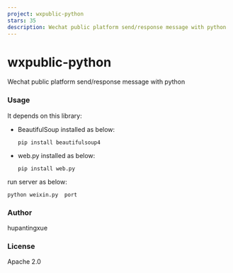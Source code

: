 ```yaml
---
project: wxpublic-python
stars: 35
description: Wechat public platform send/response message with python
---
```


wxpublic-python
===============

Wechat public platform send/response message with python

### Usage

It depends on this library:

-   BeautifulSoup installed as below:
    
    ```
    pip install beautifulsoup4
    ```
    
-   web.py installed as below:
    
    ```
    pip install web.py
    ```
    

run server as below:

```
python weixin.py  port
```

### Author

hupantingxue

### License

Apache 2.0
